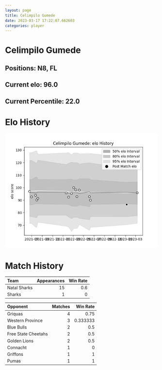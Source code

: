 ```yaml
---  
layout: page  
title: Celimpilo Gumede  
date: 2023-03-17 17:22:07.662603  
categories: player  
---
```

# Celimpilo Gumede

## Positions: N8, FL

## Current elo: 96.0

## Current Percentile: 22.0

# Elo History


![elo history](history_CelimpiloGumede.png)
# Match History


| Team         |   Appearances |   Win Rate |
|:-------------|--------------:|-----------:|
| Natal Sharks |            15 |        0.6 |
| Sharks       |             1 |        0   |

| Opponent            |   Matches |   Win Rate |
|:--------------------|----------:|-----------:|
| Griquas             |         4 |   0.75     |
| Western Province    |         3 |   0.333333 |
| Blue Bulls          |         2 |   0.5      |
| Free State Cheetahs |         2 |   0.5      |
| Golden Lions        |         2 |   0.5      |
| Connacht            |         1 |   0        |
| Griffons            |         1 |   1        |
| Pumas               |         1 |   1        |